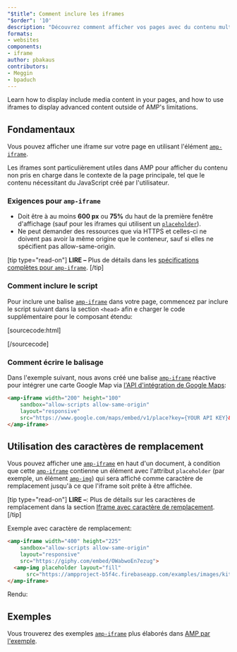 ```yaml
---
"$title": Comment inclure les iframes
"$order": '10'
description: "Découvrez comment afficher vos pages avec du contenu multimédia et comment utiliser les iframes pour afficher du contenu avancé en dehors des limites d'AMP."
formats:
- websites
components:
- iframe
author: pbakaus
contributors:
- Meggin
- bpaduch
---
```


Learn how to display include media content in your pages, and how to use iframes to display advanced content outside of AMP's limitations.

## Fondamentaux

Vous pouvez afficher une iframe sur votre page en utilisant l'élément [`amp-iframe`](../../../../documentation/components/reference/amp-iframe.md).

Les iframes sont particulièrement utiles dans AMP pour afficher du contenu non pris en charge dans le contexte de la page principale, tel que le contenu nécessitant du JavaScript créé par l'utilisateur.

### Exigences pour `amp-iframe`

- Doit être à au moins **600 px** ou **75%** du haut de la première fenêtre d'affichage (sauf pour les iframes qui utilisent un [`placeholder`](#using-placeholders)).
- Ne peut demander des ressources que via HTTPS et celles-ci ne doivent pas avoir la même origine que le conteneur, sauf si elles ne spécifient pas allow-same-origin.

[tip type="read-on"] **LIRE –** Plus de détails dans les [spécifications complètes pour `amp-iframe`](../../../../documentation/components/reference/amp-iframe.md). [/tip]

### Comment inclure le script

Pour inclure une balise [`amp-iframe`](../../../../documentation/components/reference/amp-iframe.md) dans votre page, commencez par inclure le script suivant dans la section `<head>` afin e charger le code supplémentaire pour le composant étendu:

[sourcecode:html]
<script async custom-element="amp-iframe"
  src="https://cdn.ampproject.org/v0/amp-iframe-0.1.js"></script>
[/sourcecode]

### Comment écrire le balisage

Dans l'exemple suivant, nous avons créé une balise [`amp-iframe`](../../../../documentation/components/reference/amp-iframe.md) réactive pour intégrer une carte Google Map via  [l'API d'intégration de Google Maps](https://developers.google.com/maps/documentation/embed/guide):

```html
<amp-iframe width="200" height="100"
    sandbox="allow-scripts allow-same-origin"
    layout="responsive"
    src="https://www.google.com/maps/embed/v1/place?key={YOUR API KEY}&q=europe">
</amp-iframe>
```

## Utilisation des caractères de remplacement <a name="using-placeholders"></a>

Vous pouvez afficher une [`amp-iframe`](../../../../documentation/components/reference/amp-iframe.md) en haut d'un document, à condition que cette [`amp-iframe`](../../../../documentation/components/reference/amp-iframe.md) contienne un élément avec l'attribut `placeholder` (par exemple, un élément [`amp-img`](../../../../documentation/components/reference/amp-img.md)) qui sera affiché comme caractère de remplacement jusqu'à ce que l'iframe soit prête à être affichée.

[tip type="read-on"] **LIRE –**: Plus de détails sur les caractères de remplacement dans la section [Iframe avec caractère de remplacement](../../../../documentation/components/reference/amp-iframe.md#iframe-with-placeholder). [/tip]

Exemple avec caractère de remplacement:

```html
<amp-iframe width="400" height="225"
    sandbox="allow-scripts allow-same-origin"
    layout="responsive"
    src="https://giphy.com/embed/OWabwoEn7ezug">
  <amp-img placeholder layout="fill"
      src="https://ampproject-b5f4c.firebaseapp.com/examples/images/kittens-biting.jpg"></amp-img>
</amp-iframe>
```

Rendu:

<amp-iframe width="400" height="225" sandbox="allow-scripts allow-same-origin" layout="responsive" src="https://giphy.com/embed/OWabwoEn7ezug"><amp-img placeholder layout="fill" src="https://ampproject-b5f4c.firebaseapp.com/examples/images/kittens-biting.jpg"></amp-img></amp-iframe>

## Exemples

Vous trouverez des exemples [`amp-iframe`](../../../../documentation/components/reference/amp-iframe.md) plus élaborés dans [AMP par l'exemple](../../../../documentation/examples/documentation/amp-iframe.html).
